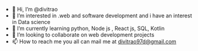 - 👋 Hi, I’m @divitrao
- 👀 I’m interested in .web and software development and  i have an interest in Data science
- 🌱 I’m currently learning python, Node js , React js, SQL, Kotlin 
- 💞️ I’m looking to collaborate on web development projects
- 📫 How to reach me you all can mail me at divitrao97d@gmail.com

<!---
divitrao/divitrao is a ✨ special ✨ repository because its `README.md` (this file) appears on your GitHub profile.
You can click the Preview link to take a look at your changes.
--->
